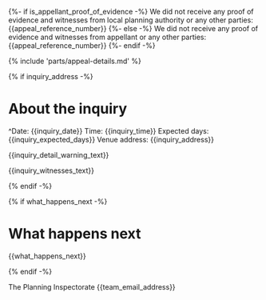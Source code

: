 {%- if is_appellant_proof_of_evidence -%}
	We did not receive any proof of evidence and witnesses from local planning authority or any other parties:  {{appeal_reference_number}}
{%- else -%}
	We did not receive any proof of evidence and witnesses from appellant or any other parties: {{appeal_reference_number}}
{%- endif -%}

{% include 'parts/appeal-details.md' %}

{% if inquiry_address -%}
# About the inquiry

^Date: {{inquiry_date}}
Time: {{inquiry_time}}
Expected days: {{inquiry_expected_days}}
Venue address: {{inquiry_address}}

{{inquiry_detail_warning_text}}

{{inquiry_witnesses_text}}

{% endif -%}

{% if what_happens_next -%}
# What happens next

{{what_happens_next}}

{% endif -%}

The Planning Inspectorate
{{team_email_address}}
